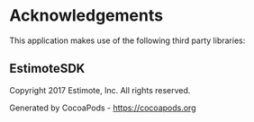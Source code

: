 # Acknowledgements
This application makes use of the following third party libraries:

## EstimoteSDK

Copyright 2017 Estimote, Inc. All rights reserved.

Generated by CocoaPods - https://cocoapods.org
